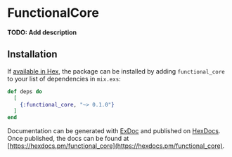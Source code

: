 # FunctionalCore

**TODO: Add description**

## Installation

If [available in Hex](https://hex.pm/docs/publish), the package can be installed
by adding `functional_core` to your list of dependencies in `mix.exs`:

```elixir
def deps do
  [
    {:functional_core, "~> 0.1.0"}
  ]
end
```

Documentation can be generated with [ExDoc](https://github.com/elixir-lang/ex_doc)
and published on [HexDocs](https://hexdocs.pm). Once published, the docs can
be found at [https://hexdocs.pm/functional_core](https://hexdocs.pm/functional_core).

